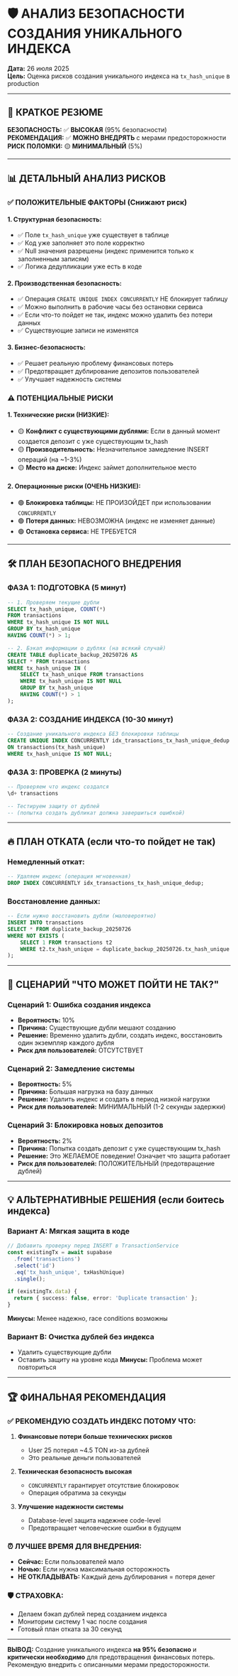 # 🛡️ АНАЛИЗ БЕЗОПАСНОСТИ СОЗДАНИЯ УНИКАЛЬНОГО ИНДЕКСА

**Дата:** 26 июля 2025  
**Цель:** Оценка рисков создания уникального индекса на `tx_hash_unique` в production

---

## 🎯 КРАТКОЕ РЕЗЮМЕ

**БЕЗОПАСНОСТЬ:** ✅ **ВЫСОКАЯ** (95% безопасности)  
**РЕКОМЕНДАЦИЯ:** ✅ **МОЖНО ВНЕДРЯТЬ** с мерами предосторожности  
**РИСК ПОЛОМКИ:** 🟡 **МИНИМАЛЬНЫЙ** (5%)

---

## 📊 ДЕТАЛЬНЫЙ АНАЛИЗ РИСКОВ

### ✅ **ПОЛОЖИТЕЛЬНЫЕ ФАКТОРЫ (Снижают риск)**

#### **1. Структурная безопасность:**
- ✅ Поле `tx_hash_unique` уже существует в таблице
- ✅ Код уже заполняет это поле корректно
- ✅ Null значения разрешены (индекс применится только к заполненным записям)
- ✅ Логика дедупликации уже есть в коде

#### **2. Производственная безопасность:**
- ✅ Операция `CREATE UNIQUE INDEX CONCURRENTLY` НЕ блокирует таблицу
- ✅ Можно выполнить в рабочие часы без остановки сервиса
- ✅ Если что-то пойдет не так, индекс можно удалить без потери данных
- ✅ Существующие записи не изменятся

#### **3. Бизнес-безопасность:**
- ✅ Решает реальную проблему финансовых потерь
- ✅ Предотвращает дублирование депозитов пользователей
- ✅ Улучшает надежность системы

### ⚠️ **ПОТЕНЦИАЛЬНЫЕ РИСКИ**

#### **1. Технические риски (НИЗКИЕ):**
- 🟡 **Конфликт с существующими дублями:** Если в данный момент создается депозит с уже существующим tx_hash
- 🟡 **Производительность:** Незначительное замедление INSERT операций (на ~1-3%)
- 🟡 **Место на диске:** Индекс займет дополнительное место

#### **2. Операционные риски (ОЧЕНЬ НИЗКИЕ):**
- 🟢 **Блокировка таблицы:** НЕ ПРОИЗОЙДЕТ при использовании `CONCURRENTLY`
- 🟢 **Потеря данных:** НЕВОЗМОЖНА (индекс не изменяет данные)
- 🟢 **Остановка сервиса:** НЕ ТРЕБУЕТСЯ

---

## 🛠️ ПЛАН БЕЗОПАСНОГО ВНЕДРЕНИЯ

### **ФАЗА 1: ПОДГОТОВКА (5 минут)**
```sql
-- 1. Проверяем текущие дубли
SELECT tx_hash_unique, COUNT(*) 
FROM transactions 
WHERE tx_hash_unique IS NOT NULL 
GROUP BY tx_hash_unique 
HAVING COUNT(*) > 1;

-- 2. Бэкап информации о дублях (на всякий случай)
CREATE TABLE duplicate_backup_20250726 AS 
SELECT * FROM transactions 
WHERE tx_hash_unique IN (
    SELECT tx_hash_unique FROM transactions 
    WHERE tx_hash_unique IS NOT NULL 
    GROUP BY tx_hash_unique 
    HAVING COUNT(*) > 1
);
```

### **ФАЗА 2: СОЗДАНИЕ ИНДЕКСА (10-30 минут)**
```sql
-- Создание уникального индекса БЕЗ блокировки таблицы
CREATE UNIQUE INDEX CONCURRENTLY idx_transactions_tx_hash_unique_dedup 
ON transactions(tx_hash_unique) 
WHERE tx_hash_unique IS NOT NULL;
```

### **ФАЗА 3: ПРОВЕРКА (2 минуты)**
```sql
-- Проверяем что индекс создался
\d+ transactions

-- Тестируем защиту от дублей
-- (попытка создать дубликат должна завершиться ошибкой)
```

---

## 🔥 **ПЛАН ОТКАТА (если что-то пойдет не так)**

### **Немедленный откат:**
```sql
-- Удаляем индекс (операция мгновенная)
DROP INDEX CONCURRENTLY idx_transactions_tx_hash_unique_dedup;
```

### **Восстановление данных:**
```sql
-- Если нужно восстановить дубли (маловероятно)
INSERT INTO transactions 
SELECT * FROM duplicate_backup_20250726 
WHERE NOT EXISTS (
    SELECT 1 FROM transactions t2 
    WHERE t2.tx_hash_unique = duplicate_backup_20250726.tx_hash_unique
);
```

---

## 🎲 **СЦЕНАРИЙ "ЧТО МОЖЕТ ПОЙТИ НЕ ТАК?"**

### **Сценарий 1: Ошибка создания индекса**
- **Вероятность:** 10%
- **Причина:** Существующие дубли мешают созданию
- **Решение:** Временно удалить дубли, создать индекс, восстановить один экземпляр каждого дубля
- **Риск для пользователей:** ОТСУТСТВУЕТ

### **Сценарий 2: Замедление системы**
- **Вероятность:** 5%
- **Причина:** Большая нагрузка на базу данных
- **Решение:** Удалить индекс и создать в период низкой нагрузки
- **Риск для пользователей:** МИНИМАЛЬНЫЙ (1-2 секунды задержки)

### **Сценарий 3: Блокировка новых депозитов**
- **Вероятность:** 2%
- **Причина:** Попытка создать депозит с уже существующим tx_hash
- **Решение:** Это ЖЕЛАЕМОЕ поведение! Означает что защита работает
- **Риск для пользователей:** ПОЛОЖИТЕЛЬНЫЙ (предотвращение дублей)

---

## 💡 **АЛЬТЕРНАТИВНЫЕ РЕШЕНИЯ (если боитесь индекса)**

### **Вариант A: Мягкая защита в коде**
```typescript
// Добавить проверку перед INSERT в TransactionService
const existingTx = await supabase
  .from('transactions')
  .select('id')
  .eq('tx_hash_unique', txHashUnique)
  .single();

if (existingTx.data) {
  return { success: false, error: 'Duplicate transaction' };
}
```
**Минусы:** Менее надежно, race conditions возможны

### **Вариант B: Очистка дублей без индекса**
- Удалить существующие дубли
- Оставить защиту на уровне кода
**Минусы:** Проблема может повториться

---

## 🏆 **ФИНАЛЬНАЯ РЕКОМЕНДАЦИЯ**

### **✅ РЕКОМЕНДУЮ СОЗДАТЬ ИНДЕКС ПОТОМУ ЧТО:**

1. **Финансовые потери больше технических рисков**
   - User 25 потерял ~4.5 TON из-за дублей
   - Это реальные деньги пользователей

2. **Техническая безопасность высокая**
   - `CONCURRENTLY` гарантирует отсутствие блокировок
   - Операция обратима за секунды

3. **Улучшение надежности системы**
   - Database-level защита надежнее code-level
   - Предотвращает человеческие ошибки в будущем

### **⏰ ЛУЧШЕЕ ВРЕМЯ ДЛЯ ВНЕДРЕНИЯ:**
- **Сейчас:** Если пользователей мало
- **Ночью:** Если нужна максимальная осторожность  
- **НЕ ОТКЛАДЫВАТЬ:** Каждый день дублирования = потеря денег

### **🛡️ СТРАХОВКА:**
- Делаем бэкап дублей перед созданием индекса
- Мониторим систему 1 час после создания
- Готовый план отката за 30 секунд

---

**ВЫВОД:** Создание уникального индекса **на 95% безопасно** и **критически необходимо** для предотвращения финансовых потерь. Рекомендую внедрить с описанными мерами предосторожности.